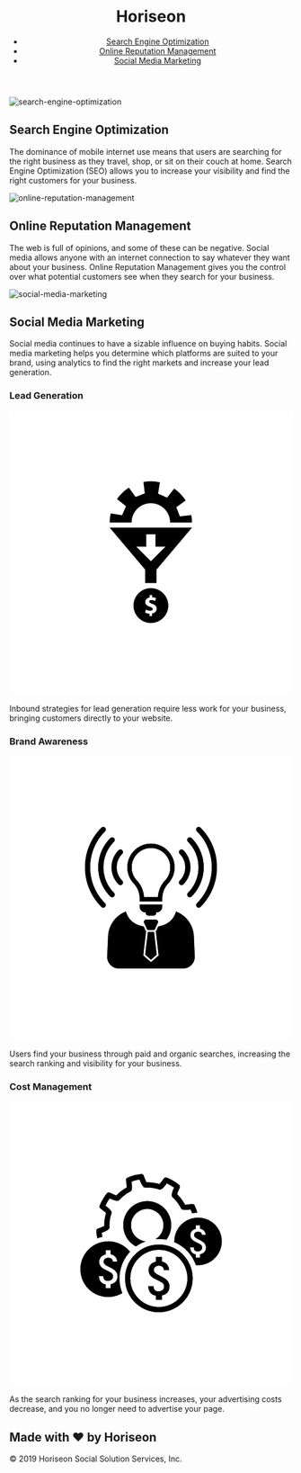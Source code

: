 <!DOCTYPE html>
<html lang="en-us">

<head>
    <meta charset="UTF-8" />
    <link rel="stylesheet" href="./assets/css/style.css">
    <!-- Changed to title of the page insted of "Website" -->
    <title>Horiseon</title>
</head>

<body >
    <header class="header" >
        <h1>Hori<span class="seo">seo</span>n</h1>
        <nav>
            <ul>
                <li>
                     <!-- added title attribute and arial-label for accessibility and desc of link -->
                    <a href="#search-engine-optimization" aria-label="primary" title = "search-engine-optimization">Search Engine Optimization</a>
                </li>
                <li>
                     <!-- added title attribute and arial-label for accessibility and desc of link -->
                    <a href="#online-reputation-management" aria-label="secondary" title ="online-reputation-management">Online Reputation Management</a>
                </li>
                <li>
                     <!-- added title attribute and arial-label for accessibility and desc of link -->
                    <a href="#social-media-marketing" aria-label="tertiary" title = "social-media-marketing">Social Media Marketing</a>
                </li>
            </ul>
        </nav>
    </header>
    <div class="hero"></div>
    <!-- changed tag to a semantic tag -->
    <main class="content">
         <!-- changed tag to a semantic tag -->
        <section id="search-engine-optimization" class="search-engine-optimization">
             <!-- added alt attribute and arial-label for accessibility and desc of image -->
            <img src="./assets/images/search-engine-optimization.jpg" aria-label="search-engine-optimization" alt="search-engine-optimization" class="float-left" />
            <h2>Search Engine Optimization</h2>
            <p>
                The dominance of mobile internet use means that users are searching for the right business as they
                travel, shop, or sit on their couch at home. Search Engine Optimization (SEO) allows you to increase
                your visibility and find the right customers for your business.
            </p>
        </section>
        <!-- changed tag to a semantic tag -->
        <section id="online-reputation-management" class="online-reputation-management">
             <!-- added alt attribute and arial-label for accessibility and desc of image -->
            <img src="./assets/images/online-reputation-management.jpg" aria-label="online-reputation-management" alt="online-reputation-management" class="float-right" />
            <h2>Online Reputation Management</h2>
            <p>
                The web is full of opinions, and some of these can be negative. Social media allows anyone with an
                internet connection to say whatever they want about your business. Online Reputation Management gives
                you the control over what potential customers see when they search for your business.
            </p>
        </section>
        <!-- changed tag to a semantic tag -->
        <section id="social-media-marketing" class="social-media-marketing">
             <!-- added alt attribute and arial-label for accessibility and desc of image -->
            <img src="./assets/images/social-media-marketing.jpg" aria-label="social-media-marketing" alt="social-media-marketing" class="float-left" />
            <h2>Social Media Marketing</h2>
            <p>
                Social media continues to have a sizable influence on buying habits. Social media marketing helps you
                determine which platforms are suited to your brand, using analytics to find the right markets and
                increase your lead generation.
            </p>
        </section>
    </main>
    <aside class="benefits">
        <!-- changed tag to a semantic tag -->
        <section class="benefit-lead">
            <h3>Lead Generation</h3>
             <!-- added alt attribute and arial-label for accessibility and desc of link -->
            <img src="./assets/images/lead-generation.png"  aria-label="lead-generation" alt = "lead-generation"/>
            <p>
                Inbound strategies for lead generation require less work for your business, bringing customers directly
                to your website.
            </p>
        </section>
        <!-- changed tag to a semantic tag -->
        <section class="benefit-brand">
            <h3>Brand Awareness</h3>
             <!-- added alt attribute and arial-label for accessibility and desc of link -->
            <img src="./assets/images/brand-awareness.png" aria-label="brand-awareness" alt ="brand-awareness"/>
            <p>
                Users find your business through paid and organic searches, increasing the search ranking and visibility
                for your business.
            </p>
        </section>
        <section class="benefit-cost">
            <h3>Cost Management</h3>
             <!-- added alt attribute and arial-label for accessibility and desc of link -->
            <img src="./assets/images/cost-management.png" aria-label="cost-management" alt="cost-management">
            <p>
                As the search ranking for your business increases, your advertising costs decrease, and you no longer
                need to advertise your page.
            </p>
        </section>
        <!-- changed tag to a semantic tag -->
    </aside>
    <footer class="footer">
        <h2>Made with ❤️️ by Horiseon</h2>
        <p>
            &copy; 2019 Horiseon Social Solution Services, Inc.
        </p>
    </footer>
</body>

</html>
